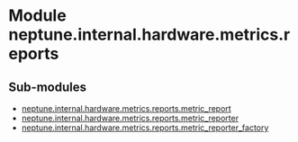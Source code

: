Module neptune.internal.hardware.metrics.reports
================================================

Sub-modules
-----------
* [neptune.internal.hardware.metrics.reports.metric_report](/api-reference/neptune.internal.hardware.metrics.reports/neptune.internal.hardware.metrics.reports.metric_report.md)
* [neptune.internal.hardware.metrics.reports.metric_reporter](/api-reference/neptune.internal.hardware.metrics.reports/neptune.internal.hardware.metrics.reports.metric_reporter.md)
* [neptune.internal.hardware.metrics.reports.metric_reporter_factory](/api-reference/neptune.internal.hardware.metrics.reports/neptune.internal.hardware.metrics.reports.metric_reporter_factory.md)